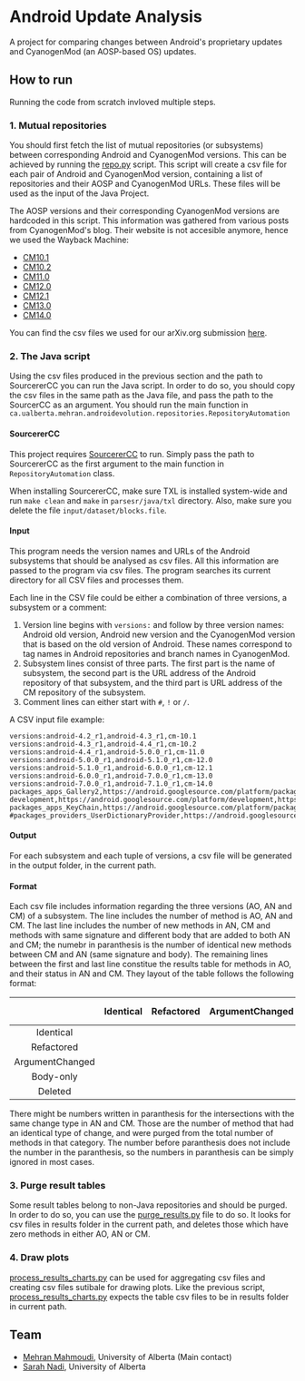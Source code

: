 # Android Update Analysis
A project for comparing changes between Android's proprietary updates and CyanogenMod (an AOSP-based OS) updates.

## How to run
Running the code from scratch invloved multiple steps.

### 1. Mutual repositories
You should first fetch the list of mutual repositories (or subsystems) between corresponding Android and CyanogenMod versions. This can be achieved by running the [repo.py](python/repo.py) script. This script will create a csv file for each pair of Android and CyanogenMod version, containing a list of repositories and their AOSP and CyanogenMod URLs. These files will be used as the input of the Java Project.

The AOSP versions and their corresponding CyanogenMod versions are hardcoded in this script. This information was gathered from various posts from CyanogenMod's blog. Their website is not accesible anymore, hence we used the Wayback Machine:
- [CM10.1](https://web.archive.org/web/20161224214249/https://www.cyanogenmod.org/blog/cyanogenmod-10-1-m2-release)
- [CM10.2](https://web.archive.org/web/20161224211536/https://www.cyanogenmod.org/blog/cyanogenmod-10-2-0-release)
- [CM11.0](https://web.archive.org/web/20161224204349/https://www.cyanogenmod.org/blog/cm-10-2-1-maintenance-release)
- [CM12.0](https://web.archive.org/web/20161224202329/https://www.cyanogenmod.org/blog/the-l-is-for-lollipop)
- [CM12.1](https://web.archive.org/web/20161224201849/https://www.cyanogenmod.org/blog/android-security-bulletin-october-5th-update)
- [CM13.0](https://web.archive.org/web/20161224201848/https://www.cyanogenmod.org/blog/cm-13-0-release-1)
- [CM14.0](https://web.archive.org/web/20161224202317/https://www.cyanogenmod.org/blog/cm14-is-landing)

You can find the csv files we used for our arXiv.org submission [here](https://github.com/ualberta-se/Android-Update-Analysis-Results/tree/arxiv-2018-submission/subsystem_names).

### 2. The Java script
Using the csv files produced in the previous section and the path to SourcererCC you can run the Java script. In order to do so, you should copy the csv files in the same path as the Java file, and pass the path to the SourcerCC as an argument. You should run the main function in `ca.ualberta.mehran.androidevolution.repositories.RepositoryAutomation`

#### SourcererCC
This project requires [SourcererCC](https://github.com/Mondego/SourcererCC) to run. Simply pass the path to SourcererCC as the first argument to the main function in `RepositoryAutomation` class.

When installing SourcererCC, make sure TXL is installed system-wide and run `make clean` and `make` in `parsesr/java/txl` directory. Also, make sure you delete the file `input/dataset/blocks.file`.

#### Input
This program needs the version names and URLs of the Android subsystems that should be analysed as csv files. All this information are passed to the program via csv files. The program searches its current directory for all CSV files and processes them.

Each line in the CSV file could be either a combination of three versions, a subsystem or a comment:
1. Version line begins with `versions:` and follow by three version names: Android old version, Android new version and the CyanogenMod version that is based on the old version of Android. These names correspond to tag names in Android repositories and branch names in CyanogenMod.
2. Subsystem lines consist of three parts. The first part is the name of subsystem, the second part is the URL address of the Android repository of that subsystem, and the third part is URL address of the CM repository of the subsystem.
3. Comment lines can either start with `#`, `!` or `/`.

A CSV input file example:
```
versions:android-4.2_r1,android-4.3_r1,cm-10.1
versions:android-4.3_r1,android-4.4_r1,cm-10.2
versions:android-4.4_r1,android-5.0.0_r1,cm-11.0
versions:android-5.0.0_r1,android-5.1.0_r1,cm-12.0
versions:android-5.1.0_r1,android-6.0.0_r1,cm-12.1
versions:android-6.0.0_r1,android-7.0.0_r1,cm-13.0
versions:android-7.0.0_r1,android-7.1.0_r1,cm-14.0
packages_apps_Gallery2,https://android.googlesource.com/platform/packages/apps/Gallery2,https://review.lineageos.org/LineageOS/android_packages_apps_Gallery2
development,https://android.googlesource.com/platform/development,https://review.lineageos.org/LineageOS/android_development
packages_apps_KeyChain,https://android.googlesource.com/platform/packages/apps/KeyChain,https://review.lineageos.org/LineageOS/android_packages_apps_KeyChain
#packages_providers_UserDictionaryProvider,https://android.googlesource.com/platform/packages/providers/UserDictionaryProvider,https://review.lineageos.org/LineageOS/android_packages_providers_UserDictionaryProvider
```

#### Output
For each subsystem and each tuple of versions, a csv file will be generated in the output folder, in the current path.
#### Format
Each csv file includes information regarding the three versions (AO, AN and CM) of a subsystem. The line includes the number of method is AO, AN and CM. The last line includes the number of new methods in AN, CM and methods with same signature and different body that are added to both AN and CM; the numebr in paranthesis is the number of identical new methods between CM and AN (same signature and body). The remaining lines between the first and last line constitue the results table for methods in AO, and their status in AN and CM. They layout of the table follows the following format:

|         | Identical | Refactored | ArgumentChanged | Body-only | Deleted | SUM |
|:-------:| :-------: |:--------------:| :---------:| :--------------:| :------:|:--: |
Identical |||||||
Refactored | |  | |  |  | |
ArgumentChanged | |  |  |  | | |
Body-only | |  | |  |  | |
Deleted | |  |  |  |  | |

There might be numbers written in paranthesis for the intersections with the same change type in AN and CM. Those are the number of method that had an identical type of change, and were purged from the total number of methods in that category. The number before paranthesis does not include the number in the paranthesis, so the numbers in paranthesis can be simply ignored in most cases.

### 3. Purge result tables
Some result tables belong to non-Java repositories and should be purged. In order to do so, you can use the [purge_results.py](python/purge_results.py) file to do so. It looks for csv files in results folder in the current path, and deletes those which have zero methods in either AO, AN or CM.

### 4. Draw plots
[process_results_charts.py](python/process_results_charts.py) can be used for aggregating csv files and creating csv files sutibale for drawing plots. Like the previous script, [process_results_charts.py](python/process_results_charts.py) expects the table csv files to be in results folder in current path. 

## Team
- [Mehran Mahmoudi](https://webapps.cs.ualberta.ca/profile/), University of Alberta (Main contact)
- [Sarah Nadi](http://www.sarahnadi.org), University of Alberta
